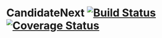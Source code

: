 # CandidateNext [![Build Status](https://travis-ci.org/aragacalledpat/CandidateNext.svg?branch=master)](https://travis-ci.org/aragacalledpat/CandidateNext) [![Coverage Status](https://coveralls.io/repos/aragacalledpat/CandidateNext/badge.svg?branch=master)](https://coveralls.io/r/aragacalledpat/CandidateNext?branch=master) 
